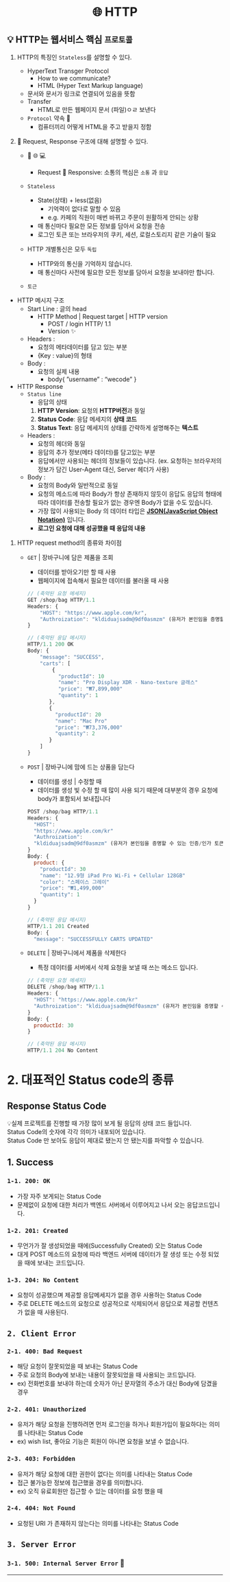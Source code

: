 # <p align="center"> 🌐 HTTP

## 💡 HTTP는 웹서비스 핵심 `프로토콜`

1.  HTTP의 특징인 `Stateless`를 설명할 수 있다.
    - HyperText Transger Protocol
      - How to we communicate?
      - HTML (Hyper Text Markup language)
    - 문서와 문서가 링크로 연결되어 있음을 뜻함
    - Transfer
      - HTML로 만든 웹페이지 문서 (파일)ㅇㄹ 보낸다
    - `Protocol` 약속 🤙
      - 컴퓨터끼리 어떻게 HTML을 주고 받을지 정함
2.  📢 Request, Response 구조에 대해 설명할 수 있다.

    - 📱 🌐 💻

      - Request 🔁 Responsive: 소통의 핵심은 `소통` 과 `응답`

    - `Stateless`
      - State(상태) + less(없음)
        - 기억력이 없다로 말할 수 있음
        - e.g. 카페의 직원이 매번 바뀌고 주문이 원활하게 안되는 상황
      - 매 통신마다 필요한 모든 정보를 담아서 요청을 전송
      - 로그인 토큰 또는 브라우저의 쿠키, 세션, 로컬스토리지 같은 기술이 필요
    - HTTP 개별통신은 모두 `독립`
      - HTTP와의 통신을 기억하지 않습니다.
      - 매 통신마다 사전에 필요한 모든 정보를 담아서 요청을 보내야만 합니다.
    - `토근`

- HTTP 메시지 구조
  - Start Line : 글의 head
    - HTTP Method | Request target | HTTP version
      - POST / login HTTP/ 1.1
      - Version ✨
  - Headers :
    - 요청의 메타데이터를 담고 있는 부분
    - {Key : value}의 형태
  - Body :
    - 요청의 실제 내용
      - body{ ”username” : “wecode” }
- HTTP Response
  - `Status line`
    - 응답의 상태
    1. **HTTP Version**: 요청의 **HTTP버전**과 동일
    2. **Status Code**: 응답 메세지의 **상태 코드**
    3. **Status Text**: 응답 메세지의 상태를 간략하게 설명해주는 **텍스트**
  - Headers :
    - 요청의 헤더와 동일
    - 응답의 추가 정보(메타 데이터)를 담고있는 부분
    - 응답에서만 사용되는 헤더의 정보들이 있습니다. (ex. 요청하는 브라우저의 정보가 담긴 User-Agent 대신, Server 헤더가 사용)
  - Body :
    - 요청의 Body와 일반적으로 동일
    - 요청의 메소드에 따라 Body가 항상 존재하지 않듯이 응답도 응답의 형태에 따라 데이터를 전송할 필요가 없는 경우엔 Body가 없을 수도 있습니다.
    - 가장 많이 사용되는 Body 의 데이터 타입은 **[JSON(JavaScript Object Notation)](https://developer.mozilla.org/ko/docs/Web/JavaScript/Reference/Global_Objects/JSON)** 입니다.
    - **로그인 요청에 대해 성공했을 때 응답의 내용**

1. HTTP request method의 종류와 차이점

   - `GET` | 장바구니에 담은 제품을 조회

     - 데이터를 받아오기만 할 때 사용
     - 웹페이지에 접속해서 필요한 데이터를 불러올 때 사용

     ```jsx
     // (축약된 요청 메세지)
     GET /shop/bag HTTP/1.1
     Headers: {
         "HOST": "https://www.apple.com/kr",
         "Authroization": "kldiduajsadm@9df0asmzm" (유저가 본인임을 증명할 수 있는 인증/인가 토큰)
     }

     // (축약된 응답 메시지)
     HTTP/1.1 200 OK
     Body: {
         "message": "SUCCESS",
         "carts": [
             {
               "productId": 10
               "name": "Pro Display XDR - Nano-texture 글래스"
               "price": "₩7,899,000"
               "quantity": 1
            },
            {
              "productId": 20
              "name": "Mac Pro"
              "price": "₩73,376,000"
              "quantity": 2
            }
         ]
     }
     ```

   - `POST` | 장바구니에 맘에 드는 상품을 담는다

     - 데이터를 생성 | 수정할 때
     - 데이터를 생성 빛 수정 할 때 많이 사용 되기 때문에 대부분의 경우 요청에 body가 포함되서 보내집니다

     ```jsx
     POST /shop/bag HTTP/1.1
     Headers: {
       "HOST":
       "https://www.apple.com/kr"
       "Authroization":
       "kldiduajsadm@9df0asmzm" (유저가 본인임을 증명할 수 있는 인증/인가 토큰)
     }
     Body: {
       product: {
         "productId": 30
         "name": "12.9형 iPad Pro Wi-Fi + Cellular 128GB"
         "color": "스페이스 그레이"
         "price": "₩1,499,000"
         "quantity": 1
       }
     }

     // (축약된 응답 메시지)
     HTTP/1.1 201 Created
     Body: {
       "message": "SUCCESSFULLY CARTS UPDATED"
     ```

   - `DELETE` | 장바구니에서 제품을 삭제한다

     - 특정 데이터를 서버에서 삭제 요청을 보낼 때 쓰는 메소드 입니다.

     ```jsx
     // (축약된 요청 메세지)
     DELETE /shop/bag HTTP/1.1
     Headers: {
       "HOST": "https://www.apple.com/kr"
       "Authroization": "kldiduajsadm@9df0asmzm" (유저가 본인임을 증명할 수 있는 인증/인가 토큰)
     }
     Body: {
       productId: 30
     }

     // (축약된 응답 메시지)
     HTTP/1.1 204 No Content
     ```

# 2. 대표적인 Status code의 종류

## Response Status Code

💡실제 프로젝트를 진행할 때 가장 많이 보게 될 응답의 상태 코드 들입니다.<br> Status Code의 숫자에 각각 의미가 내포되어 있습니다.<br> Status Code 만 보아도 응답이 제대로 됐는지 안 됐는지를 파악할 수 있습니다.<br>

## 1. Success

### `1-1. 200: OK`

- 가장 자주 보게되는 Status Code
- 문제없이 요청에 대한 처리가 백엔드 서버에서 이루어지고 나서 오는 응답코드입니다.

### `1-2. 201: Created`

- 무언가가 잘 생성되었을 때에(Successfully Created) 오는 Status Code
- 대게 POST 메소드의 요청에 따라 백엔드 서버에 데이터가 잘 생성 또는 수정 되었을 때에 보내는 코드입니다.

### `1-3. 204: No Content`

- 요청이 성공했으며 제공할 응답메세지가 없을 경우 사용하는 Status Code
- 주로 DELETE 메소드의 요청으로 성공적으로 삭제되어서 응답으로 제공할 컨텐츠가 없을 때 사용된다.

## `2. Client Error`

### `2-1. 400: Bad Request`

- 해당 요청이 잘못되었을 때 보내는 Status Code
- 주로 요청의 Body에 보내는 내용이 잘못되었을 때 사용되는 코드입니다.
- ex) 전화번호를 보내야 하는데 숫자가 아닌 문자열의 주소가 대신 Body에 담겼을 경우

### `2-2. 401: Unauthorized`

- 유저가 해당 요청을 진행하려면 먼저 로그인을 하거나 회원가입이 필요하다는 의미를 나타내는 Status Code
- ex) wish list, 좋아요 기능은 회원이 아니면 요청을 보낼 수 없습니다.

### `2-3. 403: Forbidden`

- 유저가 해당 요청에 대한 권한이 없다는 의미를 나타내는 Status Code
- 접근 불가능한 정보에 접근했을 경우를 의미합니다.
- ex) 오직 유료회원만 접근할 수 있는 데이터를 요청 했을 때

### `2-4. 404: Not Found`

- 요청된 URI 가 존재하지 않는다는 의미를 나타내는 Status Code

## `3. Server Error`

### `3-1. 500: Internal Server Error` 🥲

---
